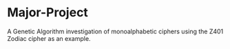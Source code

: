 Major-Project
=============

A Genetic Algorithm investigation of monoalphabetic ciphers using the Z401 Zodiac cipher as an example.
